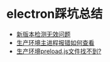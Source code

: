 # electron踩坑总结
- [新版本检测无效问题](https://github.com/coldblue123/electon-note/blob/main/page/version.md)
- [生产环境主进程报错如何查看](https://github.com/coldblue123/electon-note/blob/main/page/error-log.md)
- [生产环境preload.js文件找不到?](https://github.com/coldblue123/electon-note/blob/main/page/preload.md)
